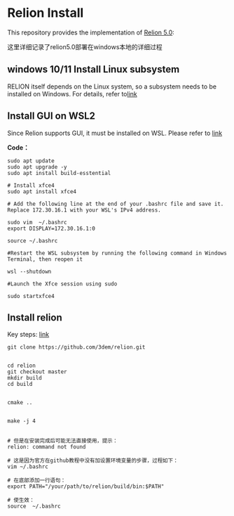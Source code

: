 # Relion Install





This repository provides the implementation of [Relion 5.0](https://relion.readthedocs.io/en/release-5.0/Installation.html):


这里详细记录了relion5.0部署在windows本地的详细过程

## windows 10/11 Install Linux subsystem

RELION itself depends on the Linux system, so a subsystem needs to be installed on Windows. For details, refer to[link](https://gitcode.csdn.net/66c55fe90bfad230b8ae218a.html?dp_token=eyJ0eXAiOiJKV1QiLCJhbGciOiJIUzI1NiJ9.eyJpZCI6Mzc2MDIyNywiZXhwIjoxNzQ2NDM4MjMyLCJpYXQiOjE3NDU4MzM0MzIsInVzZXJuYW1lIjoicXFfNDA3NzYxNzkifQ.AmEtK6OoVDGfr-L0XohmRWjoH59YMi3D71K-kvuilc8&spm=1001.2101.3001.6650.7&utm_medium=distribute.pc_relevant.none-task-blog-2%7Edefault%7EBlogCommendFromBaidu%7Eactivity-7-139008248-blog-137632509.235%5Ev43%5Econtrol&depth_1-utm_source=distribute.pc_relevant.none-task-blog-2%7Edefault%7EBlogCommendFromBaidu%7Eactivity-7-139008248-blog-137632509.235%5Ev43%5Econtrol&utm_relevant_index=13)


## Install GUI on WSL2

Since Relion supports GUI, it must be installed on WSL. Please refer to [link](https://blog.csdn.net/fysuccess/article/details/141646840?spm=1001.2101.3001.6650.2&utm_medium=distribute.pc_relevant.none-task-blog-2%7Edefault%7EYuanLiJiHua%7ECtr-2-141646840-blog-140029025.235%5Ev43%5Epc_blog_bottom_relevance_base7&depth_1-utm_source=distribute.pc_relevant.none-task-blog-2%7Edefault%7EYuanLiJiHua%7ECtr-2-141646840-blog-140029025.235%5Ev43%5Epc_blog_bottom_relevance_base7)


**Code：**

```
sudo apt update
sudo apt upgrade -y
sudo apt install build-esstential

# Install xfce4
sudo apt install xfce4

# Add the following line at the end of your .bashrc file and save it. Replace 172.30.16.1 with your WSL's IPv4 address.

sudo vim  ~/.bashrc 
export DISPLAY=172.30.16.1:0

source ~/.bashrc

#Restart the WSL subsystem by running the following command in Windows Terminal, then reopen it

wsl --shutdown

#Launch the Xfce session using sudo

sudo startxfce4

```

## Install relion


Key steps: [link](https://blog.csdn.net/yy19980310/article/details/119956571)

```
git clone https://github.com/3dem/relion.git


cd relion
git checkout master
mkdir build
cd build


cmake ..


make -j 4


# 但是在安装完成后可能无法直接使用，提示：
relion: command not found

# 这是因为官方在github教程中没有加设置环境变量的步骤，过程如下：
vim ~/.bashrc

# 在底部添加一行语句：
export PATH="/your/path/to/relion/build/bin:$PATH"

# 使生效：
source  ~/.bashrc


```